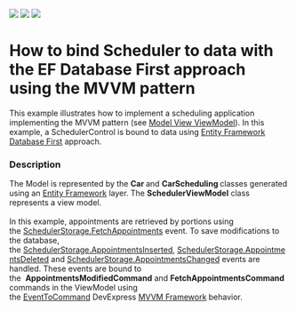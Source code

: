 <!-- default badges list -->
![](https://img.shields.io/endpoint?url=https://codecentral.devexpress.com/api/v1/VersionRange/128656620/15.2.4%2B)
[![](https://img.shields.io/badge/Open_in_DevExpress_Support_Center-FF7200?style=flat-square&logo=DevExpress&logoColor=white)](https://supportcenter.devexpress.com/ticket/details/E4670)
[![](https://img.shields.io/badge/📖_How_to_use_DevExpress_Examples-e9f6fc?style=flat-square)](https://docs.devexpress.com/GeneralInformation/403183)
<!-- default badges end -->
# How to bind Scheduler to data with the EF Database First approach using the MVVM pattern


<p>This example illustrates how to implement a scheduling application implementing the MVVM pattern (see <a href="http://en.wikipedia.org/wiki/Model_View_ViewModel">Model View ViewModel</a>). In this example, a SchedulerControl is bound to data using <a href="http://www.entityframeworktutorial.net/database-first-with-entity-framework.aspx">Entity Framework Database First</a> approach.</p>


<h3>Description</h3>

<p>The Model is represented by the&nbsp;<strong>Car&nbsp;</strong>and&nbsp;<strong>CarScheduling&nbsp;</strong>classes generated using an&nbsp;<a href="http://en.wikipedia.org/wiki/Entity_Framework">Entity Framework</a>&nbsp;layer. The&nbsp;<strong>SchedulerViewModel</strong>&nbsp;class represents a view model.&nbsp;<br><br>In this example, appointments are retrieved by portions using the&nbsp;<a href="https://documentation.devexpress.com/#WPF/DevExpressXpfSchedulerSchedulerStorage_FetchAppointmentstopic">SchedulerStorage.FetchAppointments</a>&nbsp;event. To save modifications to the database, the&nbsp;<a href="https://documentation.devexpress.com/#WPF/DevExpressXpfSchedulerSchedulerStorage_AppointmentsInsertedtopic">SchedulerStorage.AppointmentsInserted</a>,&nbsp;<a href="https://documentation.devexpress.com/#WPF/DevExpressXpfSchedulerSchedulerStorage_AppointmentsDeletedtopic">SchedulerStorage.AppointmentsDeleted</a>&nbsp;and&nbsp;<a href="https://documentation.devexpress.com/#WPF/DevExpressXpfSchedulerSchedulerStorage_AppointmentsChangedtopic">SchedulerStorage.AppointmentsChanged</a>&nbsp;events are handled. These events are bound to the&nbsp;&nbsp;<strong>AppointmentsModifiedCommand</strong>&nbsp;and&nbsp;<strong>FetchAppointmentsCommand&nbsp;</strong>commands in the ViewModel using the&nbsp;<a href="https://documentation.devexpress.com/#WPF/CustomDocument17369/Example">EventToCommand</a>&nbsp;DevExpress&nbsp;<a href="https://documentation.devexpress.com/#WPF/CustomDocument15112">MVVM Framework</a>&nbsp;behavior.</p>

<br/>


